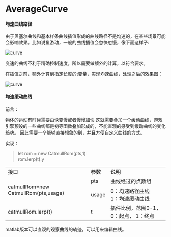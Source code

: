 # AverageCurve

#### 均速曲线路径

由于贝塞尔曲线和基本样条曲线插值形成的曲线路径不是均速的，在某些场景可能会影响效果。比如说鱼游动，一般的曲线插值会忽快忽慢，像下面这样子:

  ![curve](https://chuantu.xyz/t6/734/1589618846x3070492176.png)
  
  变速的曲线不利于精确控制速度，所以需要做额外的计算，以符合要求。
  


在插值之前，额外计算到指定长度的t变量，实现均速曲线，处理之后的效果图：

  ![curve](http://chuantu.xyz/t6/734/1589619484x992248267.png)
  
 #### 均速缓动曲线
 
前言：

物体的运动有时候需要由快变慢或者慢慢加快 这就需要叠加一个缓动曲线，游戏引擎预设的一些曲线都是初等函数叠加形成的，不能直观的感受到缓动曲线的变化趋势。
因此需要一个能够直接想象的到，并且方便自定义曲线的方式。

实现：

  >  let rom = new CatmullRom(pts,1)  
  >  rom.lerp(t).y
  

<table>
    <tr>
        <td>接口</td>
        <td>参数</td>
        <td>说明</td>
    </tr>
    <tr>
        <td rowspan="2">catmullRom=new CatmullRom(pts,usage)</td>
    <td>pts</td>
        <td>曲线经过的点数组</td>
  </tr>
    <tr>
    <td>usage</td>
        <td>0：均速路径曲线<br> 1：均速缓动曲线</td>
    </tr>
  <tr>
        <td>catmullRom.lerp(t)</td>
        <td>t</td>
        <td>插件比例，范围0-1，0：起点， 1：终点</td>
   </tr>
</table>


matlab版本可以直观的观察曲线的轨迹，可以用来编辑曲线。
